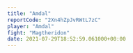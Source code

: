```yaml
---
title: "Amdal"
reportCode: "2Xn4hZpJvRWtL7zC"
player: "Amdal"
fight: "Magtheridon"
date: 2021-07-29T18:52:59.061000+00:00
---
```

